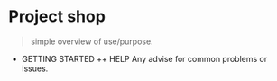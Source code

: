 # Project shop
>simple overview of use/purpose.

+ GETTING STARTED
++ HELP
Any advise for common problems or issues.
